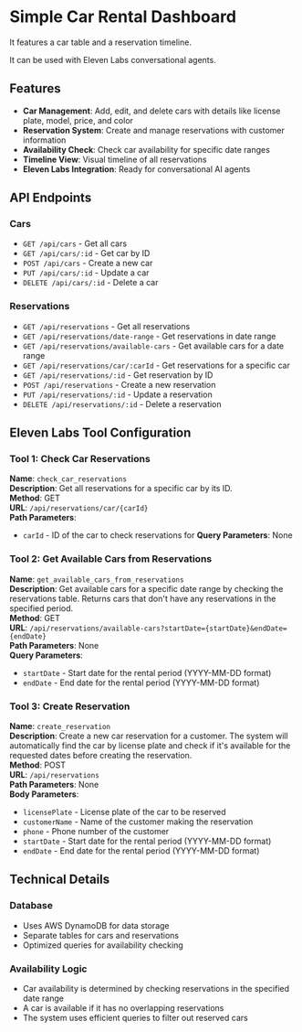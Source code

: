 # Simple Car Rental Dashboard

It features a car table and a reservation timeline.

It can be used with Eleven Labs conversational agents.

## Features

- **Car Management**: Add, edit, and delete cars with details like license plate, model, price, and color
- **Reservation System**: Create and manage reservations with customer information
- **Availability Check**: Check car availability for specific date ranges
- **Timeline View**: Visual timeline of all reservations
- **Eleven Labs Integration**: Ready for conversational AI agents

## API Endpoints

### Cars
- `GET /api/cars` - Get all cars
- `GET /api/cars/:id` - Get car by ID
- `POST /api/cars` - Create a new car
- `PUT /api/cars/:id` - Update a car
- `DELETE /api/cars/:id` - Delete a car

### Reservations
- `GET /api/reservations` - Get all reservations
- `GET /api/reservations/date-range` - Get reservations in date range
- `GET /api/reservations/available-cars` - Get available cars for a date range
- `GET /api/reservations/car/:carId` - Get reservations for a specific car
- `GET /api/reservations/:id` - Get reservation by ID
- `POST /api/reservations` - Create a new reservation
- `PUT /api/reservations/:id` - Update a reservation
- `DELETE /api/reservations/:id` - Delete a reservation

## Eleven Labs Tool Configuration

### Tool 1: Check Car Reservations

**Name**: `check_car_reservations`  
**Description**: Get all reservations for a specific car by its ID.  
**Method**: GET  
**URL**: `/api/reservations/car/{carId}`  
**Path Parameters**:
- `carId` - ID of the car to check reservations for
**Query Parameters**: None

### Tool 2: Get Available Cars from Reservations

**Name**: `get_available_cars_from_reservations`  
**Description**: Get available cars for a specific date range by checking the reservations table. Returns cars that don't have any reservations in the specified period.  
**Method**: GET  
**URL**: `/api/reservations/available-cars?startDate={startDate}&endDate={endDate}`  
**Path Parameters**: None  
**Query Parameters**:
- `startDate` - Start date for the rental period (YYYY-MM-DD format)
- `endDate` - End date for the rental period (YYYY-MM-DD format)

### Tool 3: Create Reservation

**Name**: `create_reservation`  
**Description**: Create a new car reservation for a customer. The system will automatically find the car by license plate and check if it's available for the requested dates before creating the reservation.  
**Method**: POST  
**URL**: `/api/reservations`  
**Path Parameters**: None  
**Body Parameters**:
- `licensePlate` - License plate of the car to be reserved
- `customerName` - Name of the customer making the reservation
- `phone` - Phone number of the customer
- `startDate` - Start date for the rental period (YYYY-MM-DD format)
- `endDate` - End date for the rental period (YYYY-MM-DD format)

## Technical Details

### Database
- Uses AWS DynamoDB for data storage
- Separate tables for cars and reservations
- Optimized queries for availability checking

### Availability Logic
- Car availability is determined by checking reservations in the specified date range
- A car is available if it has no overlapping reservations
- The system uses efficient queries to filter out reserved cars
